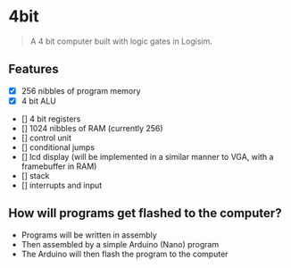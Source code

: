 # 4bit
> A 4 bit computer built with logic gates in Logisim.
## Features
- [x] 256 nibbles of program memory
- [x] 4 bit ALU
- [] 4 bit registers
- [] 1024 nibbles of RAM (currently 256)
- [] control unit
- [] conditional jumps
- [] lcd display (will be implemented in a similar manner to VGA, with a framebuffer in RAM)
- [] stack
- [] interrupts and input
## How will programs get flashed to the computer?
- Programs will be written in assembly
- Then assembled by a simple Arduino (Nano) program
- The Arduino will then flash the program to the computer